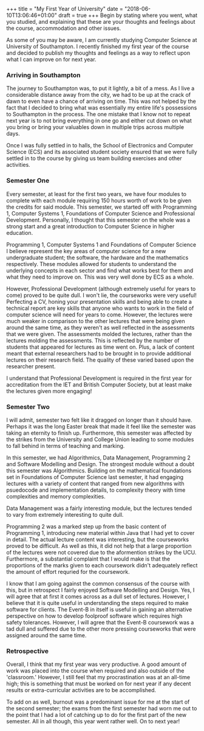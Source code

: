 +++
title = "My First Year of University"
date = "2018-06-10T13:06:46+01:00"
draft = true
+++
Begin by stating where you went, what you studied, and explaining that these are your thoughts and feelings about the course, accommodation and other issues.

As some of you may be aware, I am currently studying Computer Science at University of Southampton.
I recently finished my first year of the course and decided to publish my thoughts and feelings as a way to reflect upon what I can improve on for next year.

### Arriving in Southampton

The journey to Southampton was, to put it lightly, a bit of a mess.
As I live a considerable distance away from the city, we had to be up at the crack of dawn to even have a chance of arriving on time.
This was not helped by the fact that I decided to bring what was essentially my entire life's possessions to Southampton in the process.
The one mistake that I know not to repeat next year is to not bring everything in one go and either cut down on what you bring or bring your valuables down in multiple trips across multiple days.

Once I was fully settled in to halls, the School of Electronics and Computer Science (ECS) and its associated student society ensured that we were fully settled in to the course by giving us team building exercises and other activities.

### Semester One

Every semester, at least for the first two years, we have four modules to complete with each module requiring 150 hours worth of work to be given the credits for said module.
This semester, we started off with Programming 1, Computer Systems 1, Foundations of Computer Science and Professional Development.
Personally, I thought that this semester on the whole was a strong start and a great introduction to Computer Science in higher education.

Programming 1, Computer Systems 1 and Foundations of Computer Science I believe represent the key areas of computer science for a new undergraduate student; the software, the hardware and the mathematics respectively.
These modules allowed for students to understand the underlying concepts in each sector and find what works best for them and what they need to improve on. This was very well done by ECS as a whole.

However, Professional Development (although extremely useful for years to come) proved to be quite dull. 
I won't lie, the courseworks were very useful! 
Perfecting a CV, honing your presentation skills and being able to create a technical report are key skills that anyone who wants to work in the field of computer science will need for years to come. 
However, the lectures were much weaker in comparison to the other lectures that were being given around the same time, as they weren't as well reflected in the assessments that we were given.
The assessments molded the lectures, rather than the lectures molding the assessments.
This is reflected by the number of students that appeared for lectures as time went on.
Plus, a lack of content meant that external researchers had to be brought in to provide additional lectures on their research field. The quality of these varied based upon the researcher present.

I understand that Professional Development is required in the first year for accreditation from the IET and British Computer Society, but at least make the lectures given more engaging!

### Semester Two

I will admit, semester two felt like it dragged on longer than it should have. Perhaps it was the long Easter break that made it feel like the semester was taking an eternity to finish up.
Furthermore, this semester was affected by the strikes from the University and College Union leading to some modules to fall behind in terms of teaching and marking.

In this semester, we had Algorithmics, Data Management, Programming 2 and Software Modelling and Design. The strongest module without a doubt this semester was Algorithmics. Building on the mathematical foundations set in Foundations of Computer Science last semester, it had engaging lectures with a variety of content that ranged from new algorithms with psuedocode and implementation details, to complexity theory with time complexities and memory complexities.

Data Management was a fairly interesting module, but the lectures tended to vary from extremely interesting to quite dull.

Programming 2 was a marked step up from the basic content of Programming 1, introducing new material within Java that I had yet to cover in detail. The actual lecture content was interesting, but the courseworks proved to be difficult. As well as this, it did not help that a large proportion of the lectures were not covered due to the aformention strikes by the UCU. Furthermore, a substantial complaint that I would make is that the proportions of the marks given to each coursework didn't adequately reflect the amount of effort requried for the coursework. 

I know that I am going against the common consensus of the course with this, but in retrospect I fairly enjoyed Software Modelling and Design. Yes, I will agree that at first it comes across as a dull set of lectures. However, I believe that it is quite useful in understanding the steps required to make software for clients.
The Event-B in itself is useful in gaining an alternative perspective on how to develop foolproof software which requires high safety tolerances. However, I will agree that the Event-B coursework was a tad dull and suffered due to the other more pressing courseworks that were assigned around the same time.

### Retrospective
Overall, I think that my first year was very productive. A good amount of work was placed into the course when required and also outside of the 'classroom.'
However, I still feel that my procrastination was at an all-time high; this is something that must be worked on for next year if any decent results or extra-curricular activities are to be accomplished.

To add on as well, burnout was a predominant issue for me at the start of the second semester; the exams from the first semester had worn me out to the point that I had a lot of catching up to do for the first part of the new semester.
All in all though, this year went rather well. On to next year!
